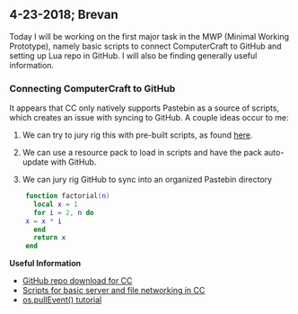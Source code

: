  4-23-2018; Brevan
 -
<style>  
.nl {
    text-decoration:none;
}
</style>
Today I will be working on the first major task in the MWP (Minimal Working Prototype), namely basic scripts to connect ComputerCraft to GitHub and setting up Lua repo in GitHub. I will also be finding generally useful information.

### Connecting ComputerCraft to GitHub
It appears that CC only natively supports Pastebin as a source of scripts, which creates an issue with syncing to GitHub. A couple ideas occur to me:

 1.  We can try to jury rig this with pre-built scripts, as found [here](http://www.computercraft.info/forums2/index.php?/topic/4072-github-repository-downloader/). 
 
 2. We can use a resource pack to load in scripts and have the pack auto-update with GitHub.
 
 3. We can jury rig GitHub to sync into an organized Pastebin directory
 
```lua
    function factorial(n)
	  local x = 1
	  for i = 2, n do
    x = x * i
	  end
	  return x
	end
```
**Useful Information**
- [GitHub repo download for CC](http://www.computercraft.info/forums2/index.php?/topic/4072-github-repository-downloader/)
- [Scripts for basic server and file networking in CC](https://github.com/lyqyd/ComputerCraft-LyqydNet)
- [os.pullEvent() tutorial](http://www.computercraft.info/forums2/index.php?/topic/1516-ospullevent-what-is-it-and-how-is-it-useful/)

<!--stackedit_data:
eyJoaXN0b3J5IjpbLTEzNjI2NzEzMDAsMzAwMTQzNDA5LC03OT
E4OTk1NDMsMjAzODAzMjQwMSwzNjY3NjQ4NzYsLTEwMjE4NjU4
NzUsLTExMTY4NTg2MiwtMjA3NDU4MTk1N119
-->